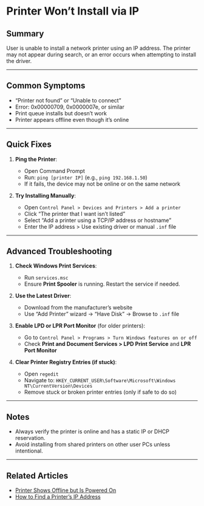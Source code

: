# Printer Won’t Install via IP

## Summary
User is unable to install a network printer using an IP address. The printer may not appear during search, or an error occurs when attempting to install the driver.

---

## Common Symptoms
- “Printer not found” or “Unable to connect”
- Error: 0x00000709, 0x0000007e, or similar
- Print queue installs but doesn’t work
- Printer appears offline even though it’s online

---

## Quick Fixes
1. **Ping the Printer**:
   - Open Command Prompt
   - Run: `ping [printer IP]` (e.g., `ping 192.168.1.50`)
   - If it fails, the device may not be online or on the same network

2. **Try Installing Manually**:
   - Open `Control Panel > Devices and Printers > Add a printer`
   - Click “The printer that I want isn’t listed”
   - Select “Add a printer using a TCP/IP address or hostname”
   - Enter the IP address > Use existing driver or manual `.inf` file

---

## Advanced Troubleshooting
1. **Check Windows Print Services**:
   - Run `services.msc`
   - Ensure **Print Spooler** is running. Restart the service if needed.

2. **Use the Latest Driver**:
   - Download from the manufacturer’s website
   - Use “Add Printer” wizard → “Have Disk” → Browse to `.inf` file

3. **Enable LPD or LPR Port Monitor** (for older printers):
   - Go to `Control Panel > Programs > Turn Windows features on or off`
   - Check **Print and Document Services > LPD Print Service** and **LPR Port Monitor**

4. **Clear Printer Registry Entries (if stuck)**:
   - Open `regedit`
   - Navigate to: `HKEY_CURRENT_USER\Software\Microsoft\Windows NT\CurrentVersion\Devices`
   - Remove stuck or broken printer entries (only if safe to do so)

---

## Notes
- Always verify the printer is online and has a static IP or DHCP reservation.
- Avoid installing from shared printers on other user PCs unless intentional.

---

## Related Articles
- [Printer Shows Offline but Is Powered On](./printer-shows-offline.md)
- [How to Find a Printer’s IP Address](./find-printer-ip.md)
